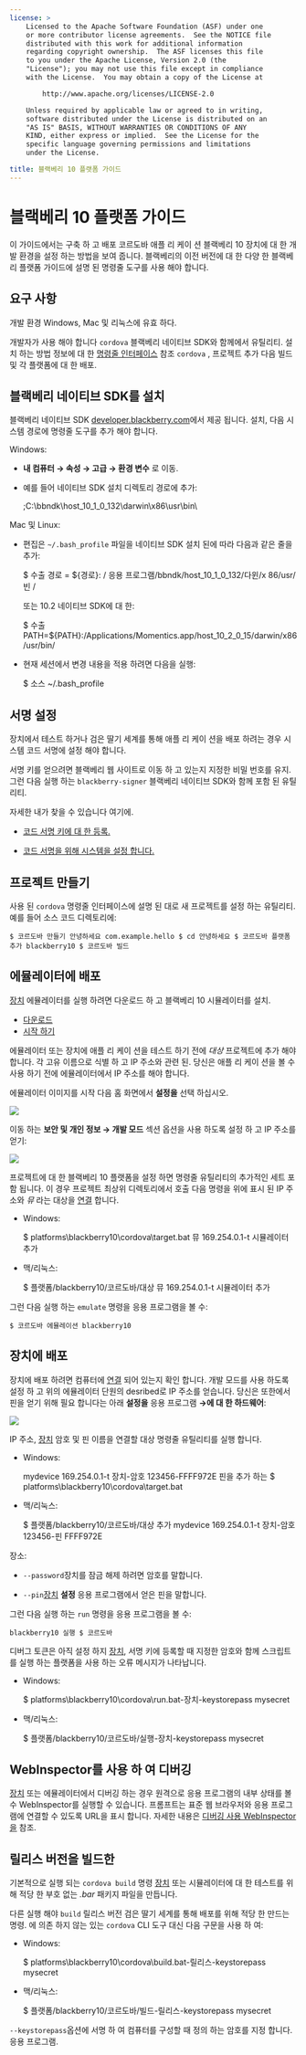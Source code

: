 ```yaml
---
license: >
    Licensed to the Apache Software Foundation (ASF) under one
    or more contributor license agreements.  See the NOTICE file
    distributed with this work for additional information
    regarding copyright ownership.  The ASF licenses this file
    to you under the Apache License, Version 2.0 (the
    "License"); you may not use this file except in compliance
    with the License.  You may obtain a copy of the License at

        http://www.apache.org/licenses/LICENSE-2.0

    Unless required by applicable law or agreed to in writing,
    software distributed under the License is distributed on an
    "AS IS" BASIS, WITHOUT WARRANTIES OR CONDITIONS OF ANY
    KIND, either express or implied.  See the License for the
    specific language governing permissions and limitations
    under the License.

title: 블랙베리 10 플랫폼 가이드
---
```


# 블랙베리 10 플랫폼 가이드

이 가이드에서는 구축 하 고 배포 코르도바 애플 리 케이 션 블랙베리 10 장치에 대 한 개발 환경을 설정 하는 방법을 보여 줍니다. 블랙베리의 이전 버전에 대 한 다양 한 블랙베리 플랫폼 가이드에 설명 된 명령줄 도구를 사용 해야 합니다.

## 요구 사항

개발 환경 Windows, Mac 및 리눅스에 유효 하다.

개발자가 사용 해야 합니다 `cordova` 블랙베리 네이티브 SDK와 함께에서 유틸리티. 설치 하는 방법 정보에 대 한 [명령줄 인터페이스](../../cli/index.html) 참조 `cordova` , 프로젝트 추가 다음 빌드 및 각 플랫폼에 대 한 배포.

## 블랙베리 네이티브 SDK를 설치

블랙베리 네이티브 SDK [developer.blackberry.com][1]에서 제공 됩니다. 설치, 다음 시스템 경로에 명령줄 도구를 추가 해야 합니다.

 [1]: http://developer.blackberry.com/native/download/

Windows:

*   **내 컴퓨터 → 속성 → 고급 → 환경 변수** 로 이동.

*   예를 들어 네이티브 SDK 설치 디렉토리 경로에 추가:
    
    ;C:\bbndk\host\_10\_1\_0\_132\darwin\x86\usr\bin\

Mac 및 Linux:

*   편집은 `~/.bash_profile` 파일을 네이티브 SDK 설치 된에 따라 다음과 같은 줄을 추가:
    
    $ 수출 경로 = ${경로}: / 응용 프로그램/bbndk/host\_10\_1\_0\_132/다윈/x 86/usr/빈 /
    
    또는 10.2 네이티브 SDK에 대 한:
    
    $ 수출 PATH=${PATH}:/Applications/Momentics.app/host\_10\_2\_0\_15/darwin/x86/usr/bin/

*   현재 세션에서 변경 내용을 적용 하려면 다음을 실행:
    
    $ 소스 ~/.bash_profile

## 서명 설정

장치에서 테스트 하거나 검은 딸기 세계를 통해 애플 리 케이 션을 배포 하려는 경우 시스템 코드 서명에 설정 해야 합니다.

서명 키를 얻으려면 블랙베리 웹 사이트로 이동 하 고 있는지 지정한 비밀 번호를 유지. 그런 다음 실행 하는 `blackberry-signer` 블랙베리 네이티브 SDK와 함께 포함 된 유틸리티.

자세한 내가 찾을 수 있습니다 여기에.

*   [코드 서명 키에 대 한 등록.][2]

*   [코드 서명을 위해 시스템을 설정 합니다.][3]

 [2]: https://www.blackberry.com/SignedKeys/codesigning.html
 [3]: https://developer.blackberry.com/html5/documentation/signing_setup_bb10_apps_2008396_11.html

## 프로젝트 만들기

사용 된 `cordova` 명령줄 인터페이스에 설명 된 대로 새 프로젝트를 설정 하는 유틸리티. 예를 들어 소스 코드 디렉토리에:

    $ 코르도바 만들기 안녕하세요 com.example.hello $ cd 안녕하세요 $ 코르도바 플랫폼 추가 blackberry10 $ 코르도바 빌드
    

## 에뮬레이터에 배포

[장치](../../../cordova/device/device.html) 에뮬레이터를 실행 하려면 다운로드 하 고 블랙베리 10 시뮬레이터를 설치.

*   [다운로드][1]
*   [시작 하기][4]

 [4]: http://developer.blackberry.com/devzone/develop/simulator/blackberry_10_simulator_start.html

에뮬레이터 또는 장치에 애플 리 케이 션을 테스트 하기 전에 *대상* 프로젝트에 추가 해야 합니다. 각 고유 이름으로 식별 하 고 IP 주소와 관련 된. 당신은 애플 리 케이 션을 볼 수 사용 하기 전에 에뮬레이터에서 IP 주소를 해야 합니다.

에뮬레이터 이미지를 시작 다음 홈 화면에서 **설정을** 선택 하십시오.

![][5]

 [5]: img/guide/platforms/blackberry10/bb_home.png

이동 하는 **보안 및 개인 정보 → 개발 모드** 섹션 옵션을 사용 하도록 설정 하 고 IP 주소를 얻기:

![][6]

 [6]: img/guide/platforms/blackberry10/bb_devel.png

프로젝트에 대 한 블랙베리 10 플랫폼을 설정 하면 명령줄 유틸리티의 추가적인 세트 포함 됩니다. 이 경우 프로젝트 최상위 디렉토리에서 호출 다음 명령을 위에 표시 된 IP 주소와 *뮤* 라는 대상을 [연결](../../../cordova/connection/connection.html) 합니다.

*   Windows:
    
    $ platforms\blackberry10\cordova\target.bat 뮤 169.254.0.1-t 시뮬레이터 추가

*   맥/리눅스:
    
    $ 플랫폼/blackberry10/코르도바/대상 뮤 169.254.0.1-t 시뮬레이터 추가

그런 다음 실행 하는 `emulate` 명령을 응용 프로그램을 볼 수:

    $ 코르도바 에뮬레이션 blackberry10
    

## 장치에 배포

장치에 배포 하려면 컴퓨터에 [연결](../../../cordova/connection/connection.html) 되어 있는지 확인 합니다. 개발 모드를 사용 하도록 설정 하 고 위의 에뮬레이터 단원의 desribed로 IP 주소를 얻습니다. 당신은 또한에서 핀을 얻기 위해 필요 합니다는 아래 **설정을** 응용 프로그램 **→에 대 한 하드웨어**:

![][7]

 [7]: img/guide/platforms/blackberry10/bb_pin.png

IP 주소, [장치](../../../cordova/device/device.html) 암호 및 핀 이름을 연결할 대상 명령줄 유틸리티를 실행 합니다.

*   Windows:
    
    mydevice 169.254.0.1-t 장치-암호 123456-FFFF972E 핀을 추가 하는 $ platforms\blackberry10\cordova\target.bat

*   맥/리눅스:
    
    $ 플랫폼/blackberry10/코르도바/대상 추가 mydevice 169.254.0.1-t 장치-암호 123456-핀 FFFF972E

장소:

*   `--password`장치를 잠금 해제 하려면 암호를 말합니다.

*   `--pin`[장치](../../../cordova/device/device.html) **설정** 응용 프로그램에서 얻은 핀을 말합니다.

그런 다음 실행 하는 `run` 명령을 응용 프로그램을 볼 수:

    blackberry10 실행 $ 코르도바
    

디버그 토큰은 아직 설정 하지 [장치](../../../cordova/device/device.html), 서명 키에 등록할 때 지정한 암호와 함께 스크립트를 실행 하는 플랫폼을 사용 하는 오류 메시지가 나타납니다.

*   Windows:
    
    $ platforms\blackberry10\cordova\run.bat-장치-keystorepass mysecret

*   맥/리눅스:
    
    $ 플랫폼/blackberry10/코르도바/실행-장치-keystorepass mysecret

## WebInspector를 사용 하 여 디버깅

[장치](../../../cordova/device/device.html) 또는 에뮬레이터에서 디버깅 하는 경우 원격으로 응용 프로그램의 내부 상태를 볼 수 WebInspector를 실행할 수 있습니다. 프롬프트는 표준 웹 브라우저와 응용 프로그램에 연결할 수 있도록 URL을 표시 합니다. 자세한 내용은 [디버깅 사용 WebInspector을][8] 참조.

 [8]: http://developer.blackberry.com/html5/documentation/web_inspector_overview_1553586_11.html

## 릴리스 버전을 빌드한

기본적으로 실행 되는 `cordova build` 명령 [장치](../../../cordova/device/device.html) 또는 시뮬레이터에 대 한 테스트를 위해 적당 한 부호 없는 *.bar* 패키지 파일을 만듭니다.

다른 실행 해야 `build` 릴리스 버전 검은 딸기 세계를 통해 배포를 위해 적당 한 만드는 명령. 에 의존 하지 않는 있는 `cordova` CLI 도구 대신 다음 구문을 사용 하 여:

*   Windows:
    
    $ platforms\blackberry10\cordova\build.bat-릴리스-keystorepass mysecret

*   맥/리눅스:
    
    $ 플랫폼/blackberry10/코르도바/빌드-릴리스-keystorepass mysecret

`--keystorepass`옵션에 서명 하 여 컴퓨터를 구성할 때 정의 하는 암호를 지정 합니다. 응용 프로그램.
